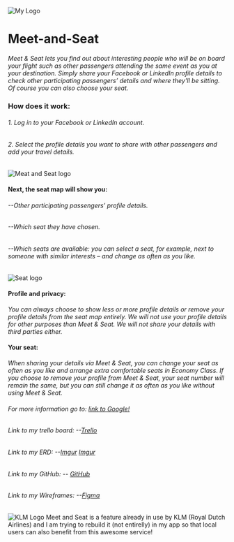 ![My Logo](https://i.amz.mshcdn.com/msBCKp18EAunDmt0h-OSbmp1Rqg=/950x534/filters:quality(90)/2014%2F04%2F18%2F8c%2Fklmklm.72df8.jpg)

# Meet-and-Seat
*Meet & Seat lets you find out about interesting people who will be on board your flight such as other passengers attending the same event as you at your destination.
Simply share your Facebook or LinkedIn profile details to check other participating passengers’ details and where they'll be sitting. Of course you can also choose your seat.*

### How does it work:
 ###### 1. Log in to your Facebook or LinkedIn account.
 ###### 2. Select the profile details you want to share with other passengers and add your travel details. 
 
 ![Meat and Seat logo](http://trendsafari.com/wp-content/uploads/2012/03/240993-klm.jpeg)
 
 
 
 #### Next, the seat map will show you:
 
 ###### --Other participating passengers’ profile details.
 ###### --Which seat they have chosen.
 ###### --Which seats are available: you can select a seat, for example, next to someone with similar interests – and change as often as you like.


![Seat logo](https://static01.nyt.com/images/2012/02/24/business/SEATS2/SEATS2-jumbo.jpg)

#### Profile and privacy: 
*You can always choose to show less or more profile details or remove your profile details from the seat map entirely. We will not use your profile details for other purposes than Meet & Seat. We will not share your details with third parties either.*


#### Your seat:
*When sharing your details via Meet & Seat, you can change your seat as often as you like and arrange extra comfortable seats in Economy Class. If you choose to remove your profile from Meet & Seat, your seat number will remain the same, but you can still change it as often as you like without using Meet & Seat.*


###### For more information go to: [link to Google!](https://www.klm.com/travel/gb_en/prepare_for_travel/on_board/your_seat_on_board/meet_and_seat.htm#p2)

###### Link to my trello board: --[Trello](https://trello.com/b/AHPbSlEh/meet-and-seat)
###### Link to my ERD: --[Imgur](https://imgur.com/TBTyDiq)  [Imgur](https://imgur.com/TjreyTc)
###### Link to my GitHub: -- [GitHub](https://github.com/farrukhkhalikov/Meet-and-Seat/tree/master)
###### Link to my Wireframes: --[Figma](https://www.figma.com/file/bR1H0cjhe5NQmtsqXlQXd9fs/Meet-and-Seat!)

![KLM Logo](https://www.unibaggage.com/shipping/wp-content/uploads/2017/06/KLM-Airlines-Logo-300x141.jpg)
Meet and Seat is a feature already in use by KLM (Royal Dutch Airlines) and I am trying to rebuild it (not entirelly) in my app so that local users can also benefit from this awesome service! 

